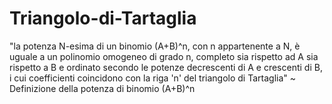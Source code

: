 # Triangolo-di-Tartaglia
"la potenza N-esima di un binomio (A+B)^n, con n appartenente a N, è uguale a un polinomio omogeneo di grado n, completo sia rispetto ad A sia rispetto a B e ordinato secondo le potenze decrescenti di A e crescenti di B, i cui coefficienti coincidono con la riga 'n' del triangolo di Tartaglia" ~ Definizione della potenza di binomio (A+B)^n
